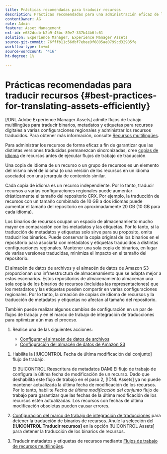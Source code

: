 ```yaml
---
title: Prácticas recomendadas para traducir recursos
description: Prácticas recomendadas para una administración eficaz de los recursos a fin de sincronizar varias versiones traducidas y optimizar los flujos de trabajo de traducción.
contentOwner: AG
role: Admin
feature: Asset Management
exl-id: e632dcdb-b2b9-45bc-89e7-337b44b6fc61
solution: Experience Manager, Experience Manager Assets
source-git-commit: 76fffb11c56dbf7ebee9f6805ae0799cd32985fe
workflow-type: tm+mt
source-wordcount: '416'
ht-degree: 1%

---
```


# Prácticas recomendadas para traducir recursos {#best-practices-for-translating-assets-efficiently}

[!DNL Adobe Experience Manager Assets] admite flujos de trabajo multilingües para traducir binarios, metadatos y etiquetas para recursos digitales a varias configuraciones regionales y administrar los recursos traducidos. Para obtener más información, consulte [Recursos multilingües](multilingual-assets.md).

Para administrar los recursos de forma eficaz a fin de garantizar que las distintas versiones traducidas permanezcan sincronizadas, cree [copias de idioma](preparing-assets-for-translation.md) de recursos antes de ejecutar flujos de trabajo de traducción.

Una copia de idioma de un recurso o un grupo de recursos es un elemento del mismo nivel de idioma (o una versión de los recursos en un idioma asociado) con una jerarquía de contenido similar.

Cada copia de idioma es un recurso independiente. Por lo tanto, traducir recursos a varias configuraciones regionales puede aumentar drásticamente el tamaño del repositorio CRX. Por ejemplo, la traducción de recursos con un tamaño combinado de 10 GB a dos idiomas puede aumentar el tamaño del repositorio en aproximadamente 20 GB (10 GB para cada idioma).

Los binarios de recursos ocupan un espacio de almacenamiento mucho mayor en comparación con los metadatos y las etiquetas. Por lo tanto, si la traducción de metadatos y etiquetas solo sirve para su propósito, omita traducir los binarios. Puede conservar la copia original de los binarios en el repositorio para asociarla con metadatos y etiquetas traducidos a distintas configuraciones regionales. Mantener una sola copia de binarios, en lugar de varias versiones traducidas, minimiza el impacto en el tamaño del repositorio.

El almacén de datos de archivos y el almacén de datos de Amazon S3 proporcionan una infraestructura de almacenamiento que se adapta mejor a estos escenarios. Estos repositorios de almacenamiento almacenan una sola copia de los binarios de recursos (incluidas las representaciones) que los metadatos y las etiquetas pueden compartir en varias configuraciones regionales. Por lo tanto, la creación de copias de idioma de recursos y la traducción de metadatos y etiquetas no afectan al tamaño del repositorio.

También puede realizar algunos cambios de configuración en un par de flujos de trabajo y en el marco de trabajo de integración de traducciones para optimizar aún más el proceso.

1. Realice una de las siguientes acciones:

   * [Configurar el almacén de datos de archivos](/help/sites-deploying/data-store-config.md)
   * [Configuración del almacén de datos de Amazon S3](/help/sites-deploying/data-store-config.md)

<!--
1. Disable the [DAM MetaData Write-back](/help/sites-administering/workflow-offloader.md#disable-offloading) workflow.

   As the name suggests, the [!UICONTROL DAM Metadata Writeback] workflow rewrites the metadata to the binary file. Because the metadata changes after translation, writing it back to the binary file generates a different binary for a language copy.

   >[!NOTE]
   >
   >Disabling the [!UICONTROL DAM MetaData Writeback] workflow turns off XMP metadata write-back on asset binaries. Consequently, future metadata changes are no longer be saved within the assets. Evaluate the consequences before disabling this workflow.
-->

1. Habilite la [!UICONTROL Fecha de última modificación del conjunto] flujo de trabajo.

   El [!UICONTROL Reescritura de metadatos DAM] El flujo de trabajo de configura la última fecha de modificación de un recurso. Dado que deshabilita este flujo de trabajo en el paso 2, [!DNL Assets] ya no puede mantener actualizada la última fecha de modificación de los recursos. Por lo tanto, habilite *Fecha de última modificación del conjunto* flujo de trabajo para garantizar que las fechas de la última modificación de los recursos estén actualizadas. Los recursos con fechas de última modificación obsoletas pueden causar errores.

1. [Configuración del marco de trabajo de integración de traducciones](/help/sites-administering/tc-tic.md) para detener la traducción de binarios de recursos. Anule la selección del **[!UICONTROL Traducir recursos]** en la opción [!UICONTROL Assets] para detener la traducción de los binarios de recursos.
1. Traducir metadatos y etiquetas de recursos mediante [Flujos de trabajo de recursos multilingües](multilingual-assets.md).
